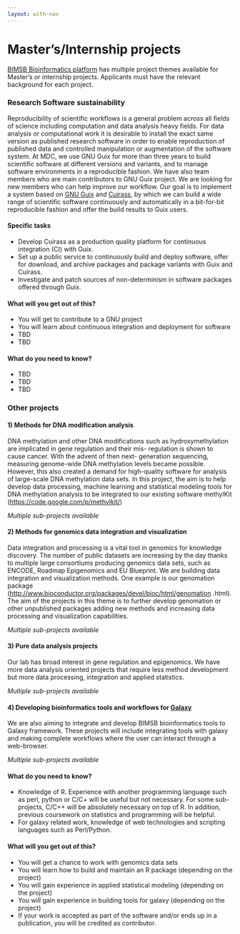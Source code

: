 ```yaml
---
layout: with-nav
---
```


# Master’s/Internship projects 
[BIMSB Bioinformatics platform](http://bioinformatics.mdc-berlin.de) has multiple project themes available for Master’s or internship projects. Applicants must have the relevant background for each project. 


### Research Software sustainability 
Reproducibility of scientific workflows is a general problem across all fields of science including computation and data 
analysis heavy fields. For data analysis or computational work it is desirable to install the exact same version as 
published research software in order to enable reproduction of published data and controlled manipulation or augmentation 
of the software system. At MDC, we use GNU Guix for more than three years to build scientific software at different 
versions and variants, and to manage software environments in a reproducible fashion. We have also team members who 
are main contributors to GNU Guix project. We are looking for new members who can help improve our workflow.
Our goal is to implement a system based on [GNU Guix](https://www.gnu.org/software/guix/manual/html_node/Package-Management.html) 
and [Cuirass](https://notabug.org/mthl/cuirass), by which we can build a wide range of scientific software continuously and 
automatically in a bit-for-bit reproducible fashion and offer the build results to Guix users.

#### Specific tasks
- Develop Cuirass as a production quality platform for continuous integration (CI) with Guix.
- Set up a public service to continuously build and deploy software, offer for download, and archive packages and 
package variants with Guix and Cuirass.
- Investigate and patch sources of non-determinism in software packages offered through Guix.

#### What will you get out of this?
* You will get to contribute to a GNU project
* You will learn about continuous integration and deployment for software
* TBD
* TBD

#### What do you need to know?
* TBD
* TBD
* TBD




### Other projects
#### 1) Methods for DNA modification analysis
DNA methylation and other DNA modifications such as hydroxymethylation are implicated in gene regulation and their mis- regulation is shown to cause cancer. With the advent of then next- generation sequencing, measuring genome-wide DNA methylation levels became possible. However, this also created a demand for high-quality software for analysis of large-scale DNA methylation data sets. In this project, the aim is to help develop data processing, machine learning and statistical modeling tools for DNA methylation analysis to be integrated to our existing software methylKit (https://code.google.com/p/methylkit/)

_Multiple sub-projects available_

#### 2) Methods for genomics data integration and visualization
Data integration and processing is a vital tool in genomics for knowledge discovery. The number of public datasets are increasing by the day thanks to multiple large consortiums producing genomics data sets, such as ENCODE, Roadmap Epigenomics and EU Blueprint. We are building data integration and visualization methods. One example is our genomation package (http://www.bioconductor.org/packages/devel/bioc/html/genomation .html). The aim of the projects in this theme is to further develop genomation or other unpublished packages adding new methods and increasing data processing and visualization capabilities.

_Multiple sub-projects available_

#### 3) Pure data analysis projects
Our lab has broad interest in gene regulation and epigenomics. We have more data analysis oriented projects that require less method development but more data processing, integration and applied statistics.

_Multiple sub-projects available_

#### 4) Developing bioinformatics tools and workflows for [Galaxy](https://usegalaxy.org/)
We are also aiming to integrate and develop BIMSB bioinformatics tools to Galaxy framework. These projects will include integrating tools with galaxy and making complete workflows where the user can interact through a web-browser. 

_Multiple sub-projects available_

#### What do you need to know?
* Knowledge of R. Experience with another programming language such as perl, python or C/C+ will be useful but not necessary. For some sub-projects, C/C++ will be absolutely necessary on top of R. In addition, previous coursework on statistics and programming will be helpful.
* For galaxy related work, knowledge of web technologies and scripting languages such as Perl/Python.

#### What will you get out of this?
* You will get a chance to work with genomics data sets
* You will learn how to build and maintain an R package (depending on the project)
* You will gain experience in applied statistical modeling (depending on the project)
* You will gain experience in building tools for galaxy (depending on the project)
* If your work is accepted as part of the software and/or ends up in a publication, you will be credited as contributor.




